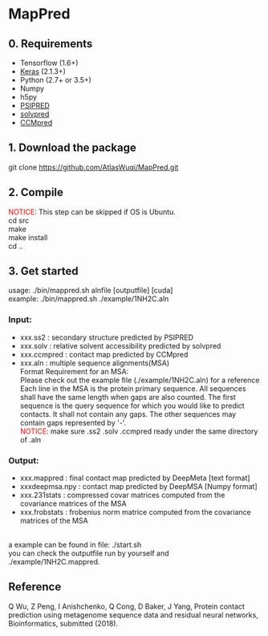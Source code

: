 # MapPred

## 0. Requirements
* Tensorflow (1.6+)<br />
* [Keras](https://keras.io/) (2.1.3+)<br />
* Python (2.7+ or 3.5+) <br />
* Numpy <br />
* h5py <br />
* [PSIPRED](http://bioinfadmin.cs.ucl.ac.uk/downloads/psipred/) <br />
* [solvpred](http://bioinfadmin.cs.ucl.ac.uk/downloads/MetaPSICOV/) <br />
* [CCMpred](https://github.com/soedinglab/CCMpred) <br />

## 1. Download the package
git clone https://github.com/AtlasWuqi/MapPred.git <br />

## 2. Compile
<font color=red>NOTICE</font>: This step can be skipped if OS is Ubuntu. <br />
cd src <br />
make <br />
make install <br />
cd .. <br />

## 3. Get started
usage: ./bin/mappred.sh alnfile [outputfile] [cuda] <br />
example: ./bin/mappred.sh ./example/1NH2C.aln <br />

### Input:
* xxx.ss2     : secondary structure predicted by PSIPRED <br />
* xxx.solv    : relative solvent accessibility predicted by solvpred <br />
* xxx.ccmpred : contact map predicted by CCMpred <br />
* xxx.aln     : multiple sequence alignments(MSA) <br />
Format Requirement for an MSA: <br />
Please check out the example file (./example/1NH2C.aln) for a reference <br />
Each line in the MSA is the protein primary sequence. All sequences shall have the same length when gaps are also counted. The first sequence is the query sequence for which you would like to predict contacts. It shall not contain any gaps. The other sequences may contain gaps represented by '-'. <br />
<font color=red>NOTICE</font>: make sure .ss2 .solv .ccmpred ready under the same directory of .aln <br />

### Output:
* xxx.mappred    : final contact map predicted by DeepMeta [text format] <br />
* xxxdeepmsa.npy : contact map predicted by DeepMSA [Numpy format] <br />
* xxx.231stats   : compressed covar matrices computed from the covariance matrices of the MSA <br />
* xxx.frobstats  : frobenius norm matrice computed from the covariance matrices of the MSA <br />
<br />
a example can be found in file: ./start.sh<br />
you can check the outputfile run by yourself and ./example/1NH2C.mappred.<br />

## Reference
Q Wu, Z Peng, I Anishchenko, Q Cong, D Baker, J Yang, Protein contact prediction using metagenome sequence data and residual neural networks, Bioinformatics, submitted (2018).<br />
